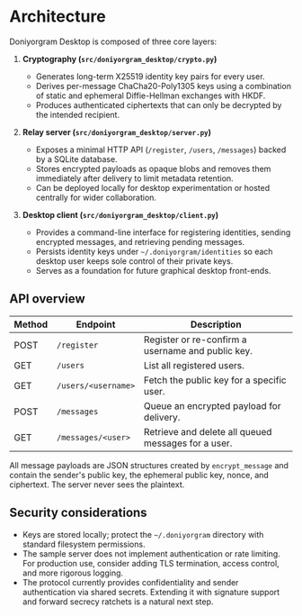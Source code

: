# Architecture

Doniyorgram Desktop is composed of three core layers:

1. **Cryptography (`src/doniyorgram_desktop/crypto.py`)**
   - Generates long-term X25519 identity key pairs for every user.
   - Derives per-message ChaCha20-Poly1305 keys using a combination of static
     and ephemeral Diffie-Hellman exchanges with HKDF.
   - Produces authenticated ciphertexts that can only be decrypted by the
     intended recipient.

2. **Relay server (`src/doniyorgram_desktop/server.py`)**
   - Exposes a minimal HTTP API (`/register`, `/users`, `/messages`) backed by a
     SQLite database.
   - Stores encrypted payloads as opaque blobs and removes them immediately
     after delivery to limit metadata retention.
   - Can be deployed locally for desktop experimentation or hosted centrally for
     wider collaboration.

3. **Desktop client (`src/doniyorgram_desktop/client.py`)**
   - Provides a command-line interface for registering identities, sending
     encrypted messages, and retrieving pending messages.
   - Persists identity keys under `~/.doniyorgram/identities` so each desktop
     user keeps sole control of their private keys.
   - Serves as a foundation for future graphical desktop front-ends.

## API overview

| Method | Endpoint            | Description                                           |
| ------ | ------------------- | ----------------------------------------------------- |
| POST   | `/register`         | Register or re-confirm a username and public key.     |
| GET    | `/users`            | List all registered users.                            |
| GET    | `/users/<username>` | Fetch the public key for a specific user.             |
| POST   | `/messages`         | Queue an encrypted payload for delivery.              |
| GET    | `/messages/<user>`  | Retrieve and delete all queued messages for a user.   |

All message payloads are JSON structures created by `encrypt_message` and
contain the sender's public key, the ephemeral public key, nonce, and ciphertext.
The server never sees the plaintext.

## Security considerations

- Keys are stored locally; protect the `~/.doniyorgram` directory with standard
  filesystem permissions.
- The sample server does not implement authentication or rate limiting.  For
  production use, consider adding TLS termination, access control, and more
  rigorous logging.
- The protocol currently provides confidentiality and sender authentication via
  shared secrets.  Extending it with signature support and forward secrecy
  ratchets is a natural next step.

